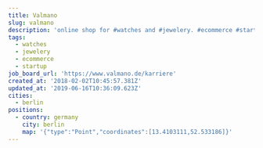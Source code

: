 ```yaml
---
title: Valmano
slug: valmano
description: 'online shop for #watches and #jewelery. #ecommerce #startup'
tags:
  - watches
  - jewelery
  - ecommerce
  - startup
job_board_url: 'https://www.valmano.de/karriere'
created_at: '2018-02-02T10:45:57.381Z'
updated_at: '2019-06-16T10:36:09.623Z'
cities:
  - berlin
positions:
  - country: germany
    city: berlin
    map: '{"type":"Point","coordinates":[13.4103111,52.533186]}'
---
```


